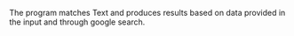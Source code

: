 The program matches Text and produces results based on data provided in the input and through google search.